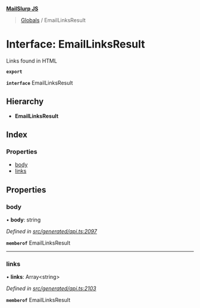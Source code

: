 **[MailSlurp JS](../README.md)**

> [Globals](../README.md) / EmailLinksResult

# Interface: EmailLinksResult

Links found in HTML

**`export`** 

**`interface`** EmailLinksResult

## Hierarchy

* **EmailLinksResult**

## Index

### Properties

* [body](emaillinksresult.md#body)
* [links](emaillinksresult.md#links)

## Properties

### body

•  **body**: string

*Defined in [src/generated/api.ts:2097](https://github.com/mailslurp/mailslurp-client/blob/cce5bf2/src/generated/api.ts#L2097)*

**`memberof`** EmailLinksResult

___

### links

•  **links**: Array\<string>

*Defined in [src/generated/api.ts:2103](https://github.com/mailslurp/mailslurp-client/blob/cce5bf2/src/generated/api.ts#L2103)*

**`memberof`** EmailLinksResult
